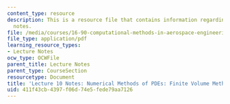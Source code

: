 ```yaml
---
content_type: resource
description: This is a resource file that contains information regarding lecture 10
  notes.
file: /media/courses/16-90-computational-methods-in-aerospace-engineering-spring-2014/411f43cb4397f06d74e5fede79aa7126_MIT16_90S14_Lecture10.pdf
file_type: application/pdf
learning_resource_types:
- Lecture Notes
ocw_type: OCWFile
parent_title: Lecture Notes
parent_type: CourseSection
resourcetype: Document
title: 'Lecture 10 Notes: Numerical Methods of PDEs: Finite Volume Methods 1'
uid: 411f43cb-4397-f06d-74e5-fede79aa7126
---
```

